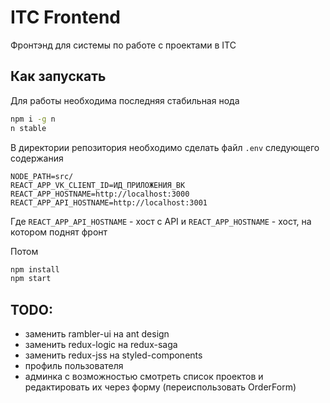 # ITC Frontend
Фронтэнд для системы по работе с проектами в ITC

## Как запускать
Для работы необходима последняя стабильная нода
```bash
npm i -g n
n stable
```
В директории репозитория необходимо сделать файл `.env` следующего содержания
```
NODE_PATH=src/
REACT_APP_VK_CLIENT_ID=ИД_ПРИЛОЖЕНИЯ_ВК
REACT_APP_HOSTNAME=http://localhost:3000
REACT_APP_API_HOSTNAME=http://localhost:3001
```
Где `REACT_APP_API_HOSTNAME` - хост с API и `REACT_APP_HOSTNAME` - хост, на котором поднят фронт

Потом
```bash
npm install
npm start
```

## TODO:
- заменить rambler-ui на ant design
- заменить redux-logic на redux-saga
- заменить redux-jss на styled-components
- профиль пользователя
- админка с возможностью смотреть список проектов и редактировать их через форму (переиспользовать OrderForm)